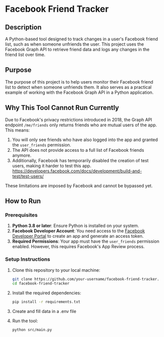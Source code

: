 # Facebook Friend Tracker

## Description
A Python-based tool designed to track changes in a user's Facebook friend list, such as when someone unfriends the user. This project uses the Facebook Graph API to retrieve friend data and logs any changes in the friend list over time.

## Purpose
The purpose of this project is to help users monitor their Facebook friend list to detect when someone unfriends them. It also serves as a practical example of working with the Facebook Graph API in a Python application.

## Why This Tool Cannot Run Currently
Due to Facebook's privacy restrictions introduced in 2018, the Graph API endpoint `/me/friends` only returns friends who are mutual users of the app. This means:
1. You will only see friends who have also logged into the app and granted the `user_friends` permission.
2. The API does not provide access to a full list of Facebook friends anymore.
3. Additionally, Facebook has temporarily disabled the creation of test users, making it harder to test this app. https://developers.facebook.com/docs/development/build-and-test/test-users/

These limitations are imposed by Facebook and cannot be bypassed yet.

## How to Run

### Prerequisites
1. **Python 3.8 or later**: Ensure Python is installed on your system.
2. **Facebook Developer Account**: You need access to the [Facebook Developer Portal](https://developers.facebook.com/) to create an app and generate an access token.
3. **Required Permissions**: Your app must have the `user_friends` permission enabled. However, this requires Facebook's App Review process.

### Setup Instructions
1. Clone this repository to your local machine:
   ```bash
   git clone https://github.com/your-username/facebook-friend-tracker.git
   cd facebook-friend-tracker
   ```

2. Install the required dependencies:
   ```bash
   pip install -r requirements.txt
   ```

3. Create and fill data in a .env file

4. Run the tool:
   ```bash
   python src/main.py
   ```